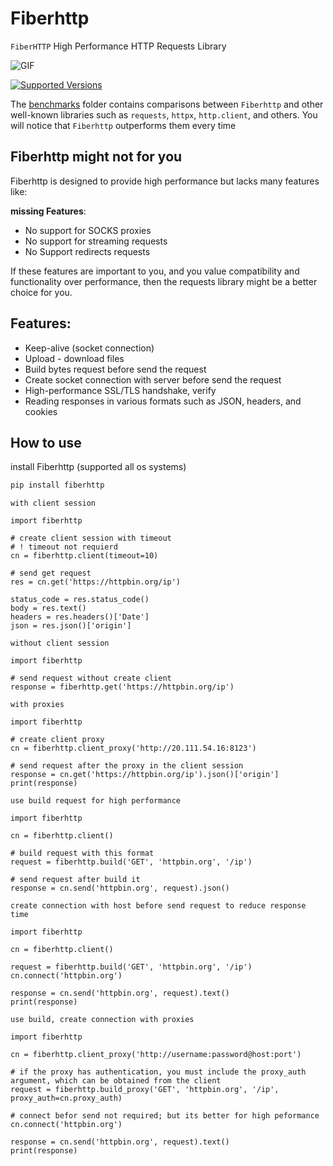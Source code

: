# Fiberhttp
`FiberHTTP` High Performance HTTP Requests Library<br/>

![GIF]([https://example.com/my-gif.gif](https://github.com/xsxo/fiberhttp/blob/main/media/1725894429188248.gif))

[![Supported Versions](https://img.shields.io/pypi/pyversions/fiberhttp.svg)](https://pypi.org/project/fiberhttp)

The [benchmarks](https://github.com/xsxo/fiberhttp/tree/main/benchmarks) folder contains comparisons between `Fiberhttp` and other well-known libraries such as `requests`, `httpx`, `http.client`, and others. You will notice that `Fiberhttp` outperforms them every time<br/>


## Fiberhttp might not for you

Fiberhttp is designed to provide high performance but lacks many features like:

**missing Features**:
- No support for SOCKS proxies
- No support for streaming requests
- No Support redirects requests

If these features are important to you, and you value compatibility and functionality over performance, then the requests library might be a better choice for you.

## Features:
- Keep-alive (socket connection)
- Upload - download files
- Build bytes request before send the request
- Create socket connection with server before send the request
- High-performance SSL/TLS handshake, verify
- Reading responses in various formats such as JSON, headers, and cookies

## How to use
install Fiberhttp (supported all os systems)
```bash
pip install fiberhttp
```

`with client session`
```python3
import fiberhttp

# create client session with timeout
# ! timeout not requierd
cn = fiberhttp.client(timeout=10)

# send get request
res = cn.get('https://httpbin.org/ip')

status_code = res.status_code()
body = res.text()
headers = res.headers()['Date']
json = res.json()['origin']
```

`without client session`
```python3
import fiberhttp

# send request without create client
response = fiberhttp.get('https://httpbin.org/ip')
```

`with proxies`
```python3
import fiberhttp

# create client proxy
cn = fiberhttp.client_proxy('http://20.111.54.16:8123')

# send request after the proxy in the client session
response = cn.get('https://httpbin.org/ip').json()['origin']
print(response)
```
`use build request for high performance`

```python3
import fiberhttp

cn = fiberhttp.client()

# build request with this format
request = fiberhttp.build('GET', 'httpbin.org', '/ip')

# send request after build it
response = cn.send('httpbin.org', request).json()
```

`create connection with host before send request to reduce response time`

```python3
import fiberhttp

cn = fiberhttp.client()

request = fiberhttp.build('GET', 'httpbin.org', '/ip')
cn.connect('httpbin.org')

response = cn.send('httpbin.org', request).text()
print(response)
```

`use build, create connection with proxies`
```python3
import fiberhttp

cn = fiberhttp.client_proxy('http://username:password@host:port')

# if the proxy has authentication, you must include the proxy_auth argument, which can be obtained from the client
request = fiberhttp.build_proxy('GET', 'httpbin.org', '/ip', proxy_auth=cn.proxy_auth)

# connect befor send not required; but its better for high peformance
cn.connect('httpbin.org')

response = cn.send('httpbin.org', request).text()
print(response)
```
